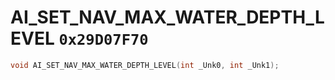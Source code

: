 # AI_SET_NAV_MAX_WATER_DEPTH_LEVEL `0x29D07F70`

```cpp
void AI_SET_NAV_MAX_WATER_DEPTH_LEVEL(int _Unk0, int _Unk1);
```